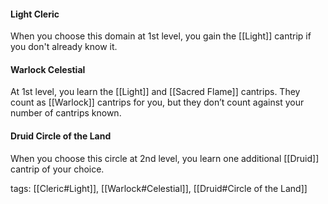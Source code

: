 #### Light Cleric

When you choose this domain at 1st level, you gain the [[Light]] cantrip if you don't already know it.

#### Warlock Celestial

At 1st level, you learn the [[Light]] and [[Sacred Flame]] cantrips. They count as [[Warlock]] cantrips for you, but they don’t count against your number of cantrips known.

#### Druid Circle of the Land

When you choose this circle at 2nd level, you learn one additional [[Druid]] cantrip of your choice.

tags: [[Cleric#Light]], [[Warlock#Celestial]], [[Druid#Circle of the Land]]